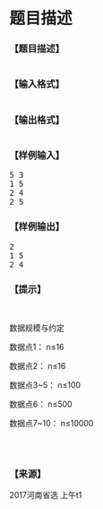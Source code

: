 # 题目描述


<h3>
【题目描述】
</h3>
<p>
<img src="/upload/image/20170425/20170425104651_92063.png" alt=""/> 
</p>
<h3>
【输入格式】
</h3>
<p>
<img src="/upload/image/20170425/20170425104824_50486.png" alt=""/> 
</p>
<h3>
【输出格式】
</h3>
<p>
<img src="/upload/image/20170425/20170425104843_56492.png" alt=""/> 
</p>
<h3>
【样例输入】
</h3>
<pre>5 3
1 5
2 4
2 5</pre>
<h3>
【样例输出】
</h3>
<pre>2
1 5
2 4</pre>
<h3>
【提示】
</h3>
<p>
<br/>
</p>
<p>
数据规模与约定
</p>
<p>
数据点1： n≤16
</p>
<p>
数据点2： n≤16
</p>
<p>
数据点3~5： n≤100
</p>
<p>
数据点6： n≤500
</p>
<p>
数据点7~10： n≤10000
</p>
<p>
<br/>
</p>
<p>
<img src="/upload/image/20170425/20170425104958_11236.png" alt=""/> 
</p>
<h3>
【来源】
</h3>
<p>
2017河南省选 上午t1
</p>
